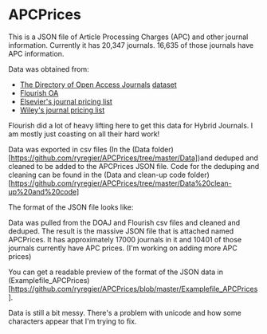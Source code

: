 # APCPrices

This is a JSON file of Article Processing Charges (APC) and other journal information. Currently it has 20,347 journals. 16,635 of those journals have APC information.

Data was obtained from:
* [The Directory of Open Access Journals](https://doaj.org/faq#metadata) [dataset](https://github.com/FlourishOA/Data) 
* [Flourish OA](http://flourishoa.org/)
* [Elsevier's journal pricing list](https://www.elsevier.com/about/our-business/policies/pricing)
* [Wiley's journal pricing list](https://authorservices.wiley.com/author-resources/Journal-Authors/licensing-open-access/open-access/article-publication-charges.html)

Flourish did a lot of heavy lifting here to get this data for Hybrid Journals. I am mostly just coasting on all their hard work!

Data was exported in csv files (In the (Data folder)[https://github.com/ryregier/APCPrices/tree/master/Data])and deduped and cleaned to be added to the APCPrices JSON file. Code for the deduping and cleaning can be found in the (Data and clean-up code folder)[https://github.com/ryregier/APCPrices/tree/master/Data%20clean-up%20and%20code]

The format of the JSON file looks like:

Data was pulled from the DOAJ and Flourish csv files and cleaned and deduped. The result is the massive JSON file that is attached named APCPrices. It has approximately 17000 journals in it and 10401 of those journals currently have APC prices. (I'm working on adding more APC prices)

You can get a readable preview of the format of the JSON data in (Examplefile_APCPrices)[https://github.com/ryregier/APCPrices/blob/master/Examplefile_APCPrices].

Data is still a bit messy. There's a problem with unicode and how some characters appear that I'm trying to fix.

